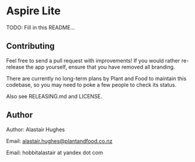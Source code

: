 # Aspire Lite

TODO: Fill in this README...

## Contributing

Feel free to send a pull request with improvements!
If you would rather re-release the app yourself, ensure that you have removed
all branding.

There are currently no long-term plans by Plant and Food to maintain this
codebase, so you may need to poke a few people to check its status.

Also see RELEASING.md and LICENSE.

## Author

Author: Alastair Hughes

Email: alastair.hughes@plantandfood.co.nz

Email: hobbitalastair at yandex dot com
